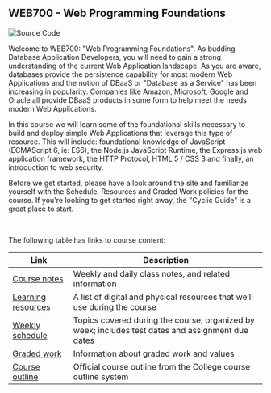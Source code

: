 ## WEB700 - Web Programming Foundations

![Source Code](media/source-code.jpg) 


Welcome to WEB700: "Web Programming Foundations".  As budding Database Application Developers, you will need to gain a strong understanding of the current Web Application landscape.  As you are aware, databases provide the persistence capability for most modern Web Applications and the notion of DBaaS or "Database as a Service" has been increasing in popularity.  Companies like Amazon, Microsoft, Google and Oracle all provide DBaaS products in some form to help meet the needs modern Web Applications.

In this course we will learn some of the foundational skills necessary to build and deploy simple Web Applications that leverage this type of resource.  This will include: foundational knowledge of JavaScript (ECMAScript 6, ie: ES6), the Node.js JavaScript Runtime, the Express.js web application framework, the HTTP Protocol, HTML 5 / CSS 3 and finally, an introduction to web security. 

Before we get started, please have a look around the site and familiarize yourself with the Schedule, Resources and Graded Work policies for the course.  If you're looking to get started right away, the "Cyclic Guide" is a great place to start.

<br>

The following table has links to course content:

| Link | Description |
| ---- | ----------- |
| [Course notes](/notes/) | Weekly and daily class notes, and related information |
| [Learning resources](/resources) | A list of digital and physical resources that we’ll use during the course |
| [Weekly schedule](/weekly-schedule) | Topics covered during the course, organized by week; includes test dates and assignment due dates |
| [Graded work](/graded-work) | Information about graded work and values |
| [Course outline](https://ict.senecacollege.ca/course/web700) | Official course outline from the College course outline system |
